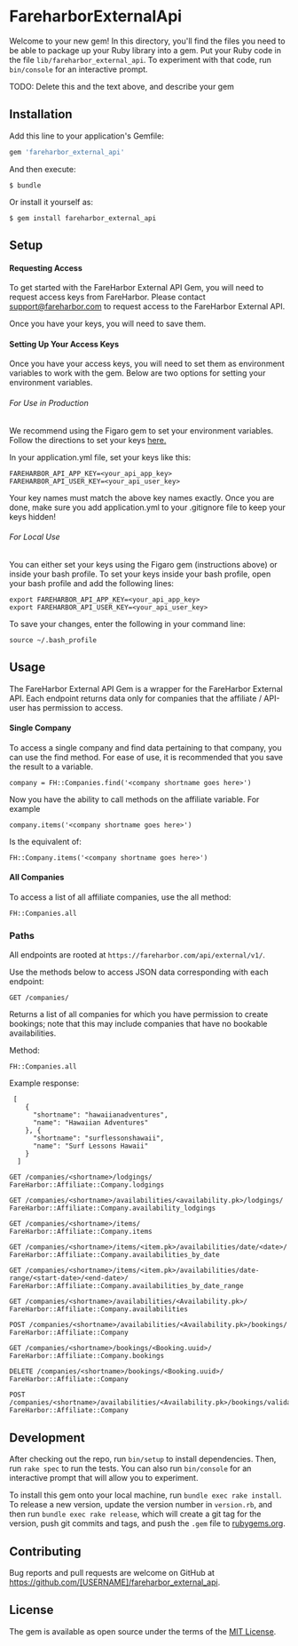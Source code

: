 # FareharborExternalApi

Welcome to your new gem! In this directory, you'll find the files you need to be able to package up your Ruby library into a gem. Put your Ruby code in the file `lib/fareharbor_external_api`. To experiment with that code, run `bin/console` for an interactive prompt.

TODO: Delete this and the text above, and describe your gem

## Installation

Add this line to your application's Gemfile:

```ruby
gem 'fareharbor_external_api'
```

And then execute:

    $ bundle

Or install it yourself as:

    $ gem install fareharbor_external_api

## Setup

#### Requesting Access

To get started with the FareHarbor External API Gem, you will need to request access keys from FareHarbor. Please contact <support@fareharbor.com> to request access to the FareHarbor External API.

Once you have your keys, you will need to save them.

#### Setting Up Your Access Keys

Once you have your access keys, you will need to set them as environment variables to work with the gem.  Below are two options for setting your environment variables.

###### For Use in Production

We recommend using the Figaro gem to set your environment variables.  Follow the directions to set your keys [here.](https://github.com/laserlemon/figaro#example)

In your application.yml file, set your keys like this:

    FAREHARBOR_API_APP_KEY=<your_api_app_key>
    FAREHARBOR_API_USER_KEY=<your_api_user_key>

Your key names must match the above key names exactly.  Once you are done, make sure you add application.yml to your .gitignore file to keep your keys hidden!

###### For Local Use

You can either set your keys using the Figaro gem (instructions above) or inside your bash profile.  To set your keys inside your bash profile, open your bash profile and add the following lines:

    export FAREHARBOR_API_APP_KEY=<your_api_app_key>
    export FAREHARBOR_API_USER_KEY=<your_api_user_key>

To save your changes, enter the following in your command line:

    source ~/.bash_profile


## Usage

The FareHarbor External API Gem is a wrapper for the FareHarbor External API.  Each endpoint returns data only for companies that the affiliate / API-user has permission to access.

#### Single Company

To access a single company and find data pertaining to that company, you can use the find method.  For ease of use, it is recommended that you save the result to a variable.

`company = FH::Companies.find('<company shortname goes here>')`

Now you have the ability to call methods on the affiliate variable. For example

`company.items('<company shortname goes here>')`

Is the equivalent of:

`FH::Company.items('<company shortname goes here>')`

#### All Companies

To access a list of all affiliate companies, use the all method:

`FH::Companies.all`


### Paths

All endpoints are rooted at `https://fareharbor.com/api/external/v1/`.

Use the methods below to access JSON data corresponding with each endpoint:

`GET /companies/`

Returns a list of all companies for which you have permission to create bookings;
note that this may include companies that have no bookable availabilities.


Method:

    FH::Companies.all


Example response:

     [
        {
          "shortname": "hawaiianadventures",
          "name": "Hawaiian Adventures"
        }, {
          "shortname": "surflessonshawaii",
          "name": "Surf Lessons Hawaii"
        }
      ]

    GET /companies/<shortname>/lodgings/
    FareHarbor::Affiliate::Company.lodgings

    GET /companies/<shortname>/availabilities/<availability.pk>/lodgings/
    FareHarbor::Affiliate::Company.availability_lodgings

    GET /companies/<shortname>/items/
    FareHarbor::Affiliate::Company.items

    GET /companies/<shortname>/items/<item.pk>/availabilities/date/<date>/
    FareHarbor::Affiliate::Company.availabilities_by_date

    GET /companies/<shortname>/items/<item.pk>/availabilities/date-range/<start-date>/<end-date>/
    FareHarbor::Affiliate::Company.availabilities_by_date_range

    GET /companies/<shortname>/availabilities/<Availability.pk>/
    FareHarbor::Affiliate::Company.availabilities

    POST /companies/<shortname>/availabilities/<Availability.pk>/bookings/
    FareHarbor::Affiliate::Company

    GET /companies/<shortname>/bookings/<Booking.uuid>/
    FareHarbor::Affiliate::Company.bookings

    DELETE /companies/<shortname>/bookings/<Booking.uuid>/
    FareHarbor::Affiliate::Company

    POST /companies/<shortname>/availabilities/<Availability.pk>/bookings/validate/
    FareHarbor::Affiliate::Company

## Development

After checking out the repo, run `bin/setup` to install dependencies. Then, run `rake spec` to run the tests. You can also run `bin/console` for an interactive prompt that will allow you to experiment.

To install this gem onto your local machine, run `bundle exec rake install`. To release a new version, update the version number in `version.rb`, and then run `bundle exec rake release`, which will create a git tag for the version, push git commits and tags, and push the `.gem` file to [rubygems.org](https://rubygems.org).

## Contributing

Bug reports and pull requests are welcome on GitHub at https://github.com/[USERNAME]/fareharbor_external_api.


## License

The gem is available as open source under the terms of the [MIT License](http://opensource.org/licenses/MIT).
